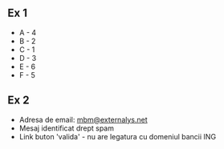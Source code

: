 ## Ex 1
 - A - 4
 - B - 2
 - C - 1
 - D - 3
 - E - 6
 - F - 5

## Ex 2
 - Adresa de email: mbm@externalys.net
 - Mesaj identificat drept spam
 - Link buton 'valida' - nu are legatura cu domeniul bancii ING

